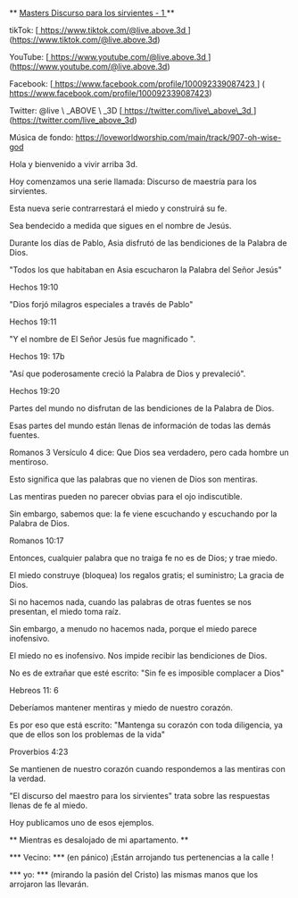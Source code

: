 ** <u> Masters Discurso para los sirvientes - 1 </u> **

tikTok:
[<u> https://www.tiktok.com/@live.above.3d </u>] (https://www.tiktok.com/@live.above.3d)

YouTube:
[<U> https://www.youtube.com/@live.above.3d </U> ] (https://www.youtube.com/@live.above.3d)

Facebook:
[<u> https://www.facebook.com/profile/100092339087423 </u>] ( https://www.facebook.com/profile/100092339087423)

Twitter: @live \ _ABOVE \ _3D
[<U> https://twitter.com/live\_above\_3d </u>] (https://twitter.com/live_above_3d)

Música de fondo:
<https://loveworldworship.com/main/track/907-oh-wise-god>

Hola y bienvenido a vivir arriba 3d.

Hoy comenzamos una serie llamada: Discurso de maestría para los sirvientes.

Esta nueva serie contrarrestará el miedo y construirá su fe.

Sea bendecido a medida que sigues en el nombre de Jesús.

Durante los días de Pablo, Asia disfrutó de las bendiciones de la Palabra de Dios.

"Todos los que habitaban en Asia escucharon la Palabra del Señor Jesús"

Hechos 19:10

"Dios forjó milagros especiales a través de Pablo"

Hechos 19:11

"Y el nombre de El Señor Jesús fue magnificado ".

Hechos 19: 17b

"Así que poderosamente creció la Palabra de Dios y prevaleció".

Hechos 19:20

Partes del mundo no disfrutan de las bendiciones de la Palabra de Dios.

Esas partes del mundo están llenas de información de todas las demás fuentes.

Romanos 3 Versículo 4 dice: Que Dios sea verdadero, pero cada hombre un mentiroso.

Esto significa que las palabras que no vienen de Dios son mentiras.

Las mentiras pueden no parecer obvias para el ojo indiscutible.

Sin embargo, sabemos que: la fe viene escuchando y escuchando por la Palabra de
Dios.

Romanos 10:17

Entonces, cualquier palabra que no traiga fe no es de Dios; y trae miedo.

El miedo construye (bloquea) los regalos gratis; el suministro; La gracia de Dios.

Si no hacemos nada, cuando las palabras de otras fuentes se nos presentan, el miedo toma
raíz.

Sin embargo, a menudo no hacemos nada, porque el miedo parece inofensivo.

El miedo no es inofensivo. Nos impide recibir las bendiciones de Dios.

No es de extrañar que esté escrito: "Sin fe es imposible complacer a Dios"

Hebreos 11: 6

Deberíamos mantener mentiras y miedo de nuestro corazón.

Es por eso que está escrito: "Mantenga su corazón con toda diligencia, ya que
de ellos son los problemas de la vida"

Proverbios 4:23

Se mantienen de nuestro corazón cuando respondemos a las mentiras con la verdad.

"El discurso del maestro para los sirvientes" trata sobre las respuestas llenas de fe al miedo.

Hoy publicamos uno de esos ejemplos.

** Mientras es desalojado de mi apartamento. **

*** Vecino: *** (en pánico) ¡Están arrojando tus pertenencias a la calle
!

*** yo: *** (mirando la pasión del Cristo) las mismas manos que los arrojaron
las llevarán.